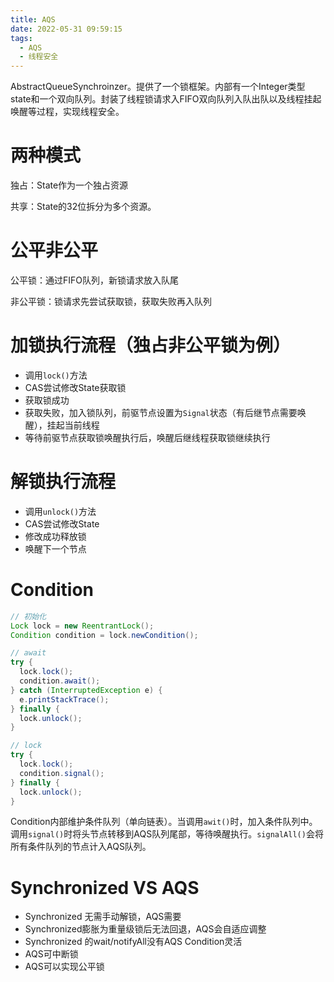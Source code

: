 ```yaml
---
title: AQS
date: 2022-05-31 09:59:15
tags:
  - AQS
  - 线程安全
---
```


AbstractQueueSynchroinzer。提供了一个锁框架。内部有一个Integer类型state和一个双向队列。封装了线程锁请求入FIFO双向队列入队出队以及线程挂起唤醒等过程，实现线程安全。

# **两种模式**

独占：State作为一个独占资源

共享：State的32位拆分为多个资源。

# **公平非公平**

公平锁：通过FIFO队列，新锁请求放入队尾

非公平锁：锁请求先尝试获取锁，获取失败再入队列

# **加锁执行流程**（独占非公平锁为例）

- 调用`lock()`方法
- CAS尝试修改State获取锁
- 获取锁成功
- 获取失败，加入锁队列，前驱节点设置为`Signal`状态（有后继节点需要唤醒），挂起当前线程
- 等待前驱节点获取锁唤醒执行后，唤醒后继线程获取锁继续执行

# **解锁执行流程**

- 调用`unlock()`方法
- CAS尝试修改State
- 修改成功释放锁
- 唤醒下一个节点

# Condition

```java
// 初始化
Lock lock = new ReentrantLock();
Condition condition = lock.newCondition();

// await
try {
  lock.lock();
  condition.await();
} catch (InterruptedException e) {
  e.printStackTrace();
} finally {
  lock.unlock();
}

// lock
try {
  lock.lock();
  condition.signal();
} finally {
  lock.unlock();
}
```

Condition内部维护条件队列（单向链表）。当调用`awit()`时，加入条件队列中。调用`signal()`时将头节点转移到AQS队列尾部，等待唤醒执行。`signalAll()`会将所有条件队列的节点计入AQS队列。



# Synchronized VS AQS

- Synchronized 无需手动解锁，AQS需要
- Synchronized膨胀为重量级锁后无法回退，AQS会自适应调整
- Synchronized 的wait/notifyAll没有AQS Condition灵活
- AQS可中断锁
- AQS可以实现公平锁

